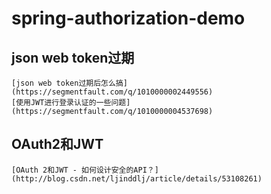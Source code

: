 # spring-authorization-demo

## json web token过期
`[json web token过期后怎么搞](https://segmentfault.com/q/1010000002449556)`<br/>
`[使用JWT进行登录认证的一些问题](https://segmentfault.com/q/1010000004537698)`<br/>

## OAuth2和JWT
`[OAuth 2和JWT - 如何设计安全的API？](http://blog.csdn.net/ljinddlj/article/details/53108261)`<br/>

